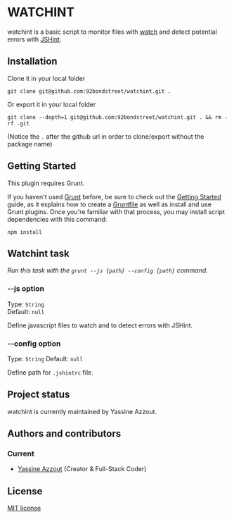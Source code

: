 WATCHINT
=========

watchint is a basic script to monitor files with [watch](https://github.com/gruntjs/grunt-contrib-watch) and detect potential errors with [JSHint](https://github.com/gruntjs/grunt-contrib-jshint).


Installation
------------

Clone it in your local folder 

`git clone git@github.com:92bondstreet/watchint.git .` 

Or export it in your local folder

`git clone --depth=1 git@github.com:92bondstreet/watchint.git . && rm -rf .git`

(Notice the `.` after the github url in order to clone/export without the package name)


Getting Started
---------------

This plugin requires Grunt.

If you haven't used [Grunt](http://gruntjs.com/) before, be sure to check out the [Getting Started](http://gruntjs.com/getting-started) guide, as it explains how to create a [Gruntfile](http://gruntjs.com/sample-gruntfile) as well as install and use Grunt plugins. Once you're familiar with that process, you may install script dependencies with this command:


	npm install



## Watchint task
_Run this task with the `grunt --js {path} --config {path}` command._


### --js option

Type: `String`  
Default: `null`

Define javascript files to watch and to detect errors with JSHint.

### --config option

Type: `String` 
Default: `null`

Define path for `.jshintrc` file.


Project status
--------------

watchint is currently maintained by Yassine Azzout.


Authors and contributors
------------------------

### Current
* [Yassine Azzout][] (Creator & Full-Stack Coder)

[Yassine Azzout]: http://yass.io


License
-------
[MIT license](http://www.opensource.org/licenses/Mit)